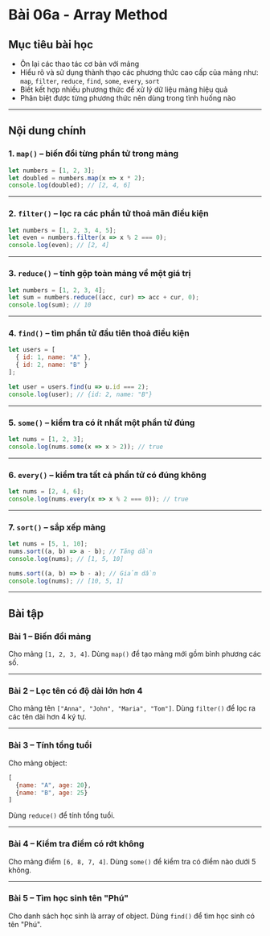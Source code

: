
# Bài 06a - Array Method 

## Mục tiêu bài học

* Ôn lại các thao tác cơ bản với mảng
* Hiểu rõ và sử dụng thành thạo các phương thức cao cấp của mảng như: `map`, `filter`, `reduce`, `find`, `some`, `every`, `sort`
* Biết kết hợp nhiều phương thức để xử lý dữ liệu mảng hiệu quả
* Phân biệt được từng phương thức nên dùng trong tình huống nào

---

## Nội dung chính

### 1. `map()` – biến đổi từng phần tử trong mảng

```js
let numbers = [1, 2, 3];
let doubled = numbers.map(x => x * 2);
console.log(doubled); // [2, 4, 6]
```

---

### 2. `filter()` – lọc ra các phần tử thoả mãn điều kiện

```js
let numbers = [1, 2, 3, 4, 5];
let even = numbers.filter(x => x % 2 === 0);
console.log(even); // [2, 4]
```

---

### 3. `reduce()` – tính gộp toàn mảng về một giá trị

```js
let numbers = [1, 2, 3, 4];
let sum = numbers.reduce((acc, cur) => acc + cur, 0);
console.log(sum); // 10
```

---

### 4. `find()` – tìm phần tử đầu tiên thoả điều kiện

```js
let users = [
  { id: 1, name: "A" },
  { id: 2, name: "B" }
];

let user = users.find(u => u.id === 2);
console.log(user); // {id: 2, name: "B"}
```

---

### 5. `some()` – kiểm tra có ít nhất một phần tử đúng

```js
let nums = [1, 2, 3];
console.log(nums.some(x => x > 2)); // true
```

---

### 6. `every()` – kiểm tra tất cả phần tử có đúng không

```js
let nums = [2, 4, 6];
console.log(nums.every(x => x % 2 === 0)); // true
```

---

### 7. `sort()` – sắp xếp mảng

```js
let nums = [5, 1, 10];
nums.sort((a, b) => a - b); // Tăng dần
console.log(nums); // [1, 5, 10]

nums.sort((a, b) => b - a); // Giảm dần
console.log(nums); // [10, 5, 1]
```

---

## Bài tập

### Bài 1 – Biến đổi mảng

Cho mảng `[1, 2, 3, 4]`. Dùng `map()` để tạo mảng mới gồm bình phương các số.

---

### Bài 2 – Lọc tên có độ dài lớn hơn 4

Cho mảng tên `["Anna", "John", "Maria", "Tom"]`. Dùng `filter()` để lọc ra các tên dài hơn 4 ký tự.

---

### Bài 3 – Tính tổng tuổi

Cho mảng object:

```js
[
  {name: "A", age: 20},
  {name: "B", age: 25}
]
```

Dùng `reduce()` để tính tổng tuổi.

---

### Bài 4 – Kiểm tra điểm có rớt không

Cho mảng điểm `[6, 8, 7, 4]`. Dùng `some()` để kiểm tra có điểm nào dưới 5 không.

---

### Bài 5 – Tìm học sinh tên "Phú"

Cho danh sách học sinh là array of object. Dùng `find()` để tìm học sinh có tên "Phú".


